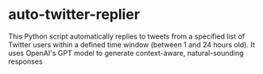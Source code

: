 # auto-twitter-replier
This Python script automatically replies to tweets from a specified list of Twitter users within a defined time window (between 1 and 24 hours old). It uses OpenAI's GPT model to generate context-aware, natural-sounding responses

